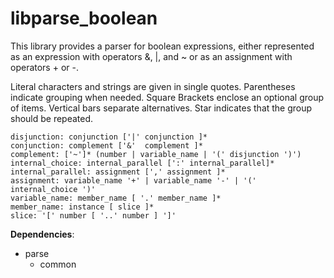 # libparse_boolean

This library provides a parser for boolean expressions, either represented as an 
expression with operators &, |, and ~ or as an assignment with operators + or -.

Literal characters and strings are given in single quotes. Parentheses indicate 
grouping when needed. Square Brackets enclose an optional group of items. Vertical 
bars separate alternatives. Star indicates that the group should be repeated.

```
disjunction: conjunction ['|' conjunction ]*
conjunction: complement ['&'  complement ]*
complement: ['~']* (number | variable_name | '(' disjunction ')')
internal_choice: internal_parallel [':' internal_parallel]*
internal_parallel: assignment [',' assignment ]*
assignment: variable_name '+' | variable_name '-' | '(' internal_choice ')'
variable_name: member_name [ '.' member_name ]*
member_name: instance [ slice ]*
slice: '[' number [ '..' number ] ']'
```

**Dependencies**:

 - parse
   - common
